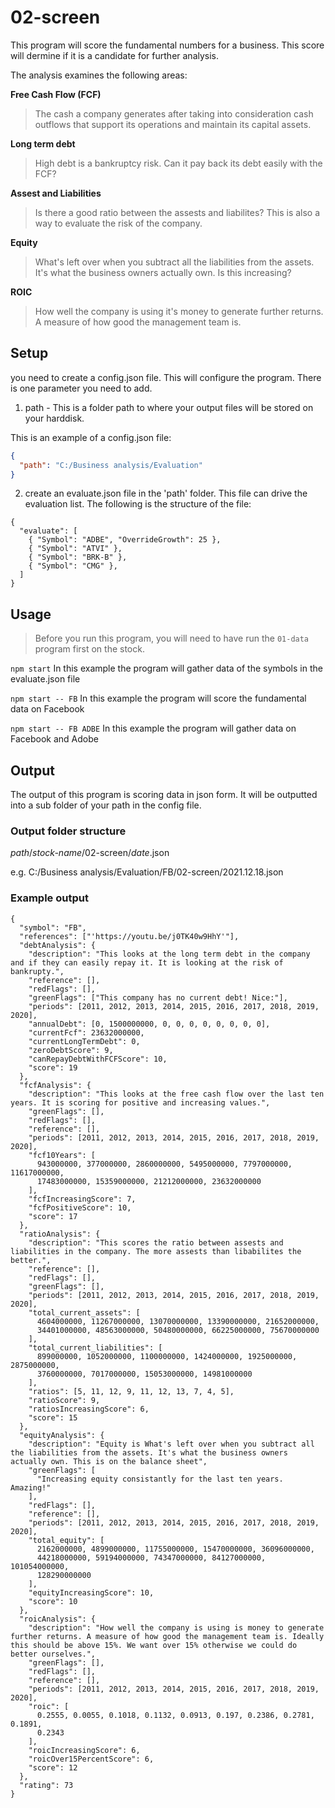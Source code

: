 # 02-screen

This program will score the fundamental numbers for a business. This score will dermine if it is a candidate for further analysis.<br>

<p>The analysis examines the following areas:</p>

**Free Cash Flow (FCF)**

> The cash a company generates after taking into consideration cash outflows that support its operations and maintain its capital assets.<br>

**Long term debt**

> High debt is a bankruptcy risk. Can it pay back its debt easily with the FCF?<br>

**Assest and Liabilities**

> Is there a good ratio between the assests and liabilites? This is also a way to evaluate the risk of the company.<br>

**Equity**

> What's left over when you subtract all the liabilities from the assets. It's what the business owners actually own. Is this increasing?<br>

**ROIC**

> How well the company is using it's money to generate further returns. A measure of how good the management team is.<br>

## Setup

you need to create a config.json file. This will configure the program.
There is one parameter you need to add.

1. path - This is a folder path to where your output files will be stored on your harddisk.

This is an example of a config.json file:

```json
{
  "path": "C:/Business analysis/Evaluation"
}
```

2. create an evaluate.json file in the 'path' folder.
   This file can drive the evaluation list. The following is the structure of the file:

```
{
  "evaluate": [
    { "Symbol": "ADBE", "OverrideGrowth": 25 },
    { "Symbol": "ATVI" },
    { "Symbol": "BRK-B" },
    { "Symbol": "CMG" },
  ]
}
```

## Usage

> Before you run this program, you will need to have run the `01-data` program first on the stock.

`npm start`
In this example the program will gather data of the symbols in the evaluate.json file

`npm start -- FB`
In this example the program will score the fundamental data on Facebook

`npm start -- FB ADBE`
In this example the program will gather data on Facebook and Adobe

## Output

The output of this program is scoring data in json form. It will be outputted into a sub folder of your path in the config file.

### Output folder structure

_path_/_stock-name_/02-screen/_date_.json

e.g.
C:/Business analysis/Evaluation/FB/02-screen/2021.12.18.json

### Example output

```
{
  "symbol": "FB",
  "references": ["'https://youtu.be/j0TK40w9HhY'"],
  "debtAnalysis": {
    "description": "This looks at the long term debt in the company and if they can easily repay it. It is looking at the risk of bankrupty.",
    "reference": [],
    "redFlags": [],
    "greenFlags": ["This company has no current debt! Nice:"],
    "periods": [2011, 2012, 2013, 2014, 2015, 2016, 2017, 2018, 2019, 2020],
    "annualDebt": [0, 1500000000, 0, 0, 0, 0, 0, 0, 0, 0],
    "currentFcf": 23632000000,
    "currentLongTermDebt": 0,
    "zeroDebtScore": 9,
    "canRepayDebtWithFCFScore": 10,
    "score": 19
  },
  "fcfAnalysis": {
    "description": "This looks at the free cash flow over the last ten years. It is scoring for positive and increasing values.",
    "greenFlags": [],
    "redFlags": [],
    "reference": [],
    "periods": [2011, 2012, 2013, 2014, 2015, 2016, 2017, 2018, 2019, 2020],
    "fcf10Years": [
      943000000, 377000000, 2860000000, 5495000000, 7797000000, 11617000000,
      17483000000, 15359000000, 21212000000, 23632000000
    ],
    "fcfIncreasingScore": 7,
    "fcfPositiveScore": 10,
    "score": 17
  },
  "ratioAnalysis": {
    "description": "This scores the ratio between assests and liabilities in the company. The more assests than libabilites the better.",
    "reference": [],
    "redFlags": [],
    "greenFlags": [],
    "periods": [2011, 2012, 2013, 2014, 2015, 2016, 2017, 2018, 2019, 2020],
    "total_current_assets": [
      4604000000, 11267000000, 13070000000, 13390000000, 21652000000,
      34401000000, 48563000000, 50480000000, 66225000000, 75670000000
    ],
    "total_current_liabilities": [
      899000000, 1052000000, 1100000000, 1424000000, 1925000000, 2875000000,
      3760000000, 7017000000, 15053000000, 14981000000
    ],
    "ratios": [5, 11, 12, 9, 11, 12, 13, 7, 4, 5],
    "ratioScore": 9,
    "ratiosIncreasingScore": 6,
    "score": 15
  },
  "equityAnalysis": {
    "description": "Equity is What's left over when you subtract all the liabilities from the assets. It's what the business owners actually own. This is on the balance sheet",
    "greenFlags": [
      "Increasing equity consistantly for the last ten years. Amazing!"
    ],
    "redFlags": [],
    "reference": [],
    "periods": [2011, 2012, 2013, 2014, 2015, 2016, 2017, 2018, 2019, 2020],
    "total_equity": [
      2162000000, 4899000000, 11755000000, 15470000000, 36096000000,
      44218000000, 59194000000, 74347000000, 84127000000, 101054000000,
      128290000000
    ],
    "equityIncreasingScore": 10,
    "score": 10
  },
  "roicAnalysis": {
    "description": "How well the company is using is money to generate further returns. A measure of how good the management team is. Ideally this should be above 15%. We want over 15% otherwise we could do better ourselves.",
    "greenFlags": [],
    "redFlags": [],
    "reference": [],
    "periods": [2011, 2012, 2013, 2014, 2015, 2016, 2017, 2018, 2019, 2020],
    "roic": [
      0.2555, 0.0055, 0.1018, 0.1132, 0.0913, 0.197, 0.2386, 0.2781, 0.1891,
      0.2343
    ],
    "roicIncreasingScore": 6,
    "roicOver15PercentScore": 6,
    "score": 12
  },
  "rating": 73
}
```
